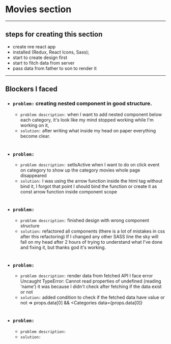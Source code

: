 # Movies section

---

## steps for creating this section

- create nre react app
- installed (Redux, React Icons, Sass);
- start to create design first
- start to fitch data from server
- pass data from father to son to render it

---

## Blockers I faced

- ### `problem:` creating nested component in good structure.
  - `problem description:` when I want to add nested component below each category, it's look like my mind stopped working while I'm working on it,
  - `solution:` after writing what inside my head on paper everything become clear.

#

- ### `problem:`
  - `problem description:` setIsActive when I want to do on click event on category to show up the category movies whole page disappeared
  - `solution:` I was using the arrow function inside the html tag without bind it, I forgot that point I should bind the function or create it as const arrow function inside component scope

#

- ### `problem:`

  - `problem description:` finished design with wrong component structure
  - `solution:` refactored all components (there is a lot of mistakes in css after this refactoring) If I changed any other SASS line the sky will fall on my head after 2 hours of trying to understand what I've done and fixing it, but thanks god it's working.

  #

- ### `problem:`

  - `problem description:` render data from fetched API I face error Uncaught TypeError: Cannot read properties of undefined (reading 'name') it was because I didn't check after fetching if the data exist or not
  - `solution:` added condition to check if the fetched data have value or not => props.data[0] && <Categories data={props.data[0]}

  #

- ### `problem:`
  - `problem description:`
  - `solution:`
